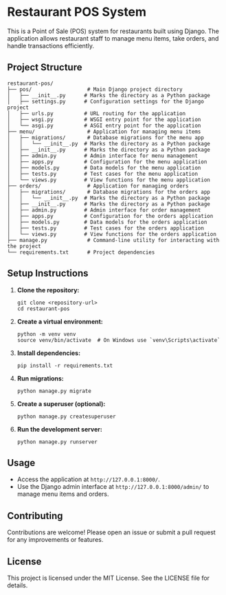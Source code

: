 # Restaurant POS System

This is a Point of Sale (POS) system for restaurants built using Django. The application allows restaurant staff to manage menu items, take orders, and handle transactions efficiently.

## Project Structure

```
restaurant-pos/
├── pos/                  # Main Django project directory
│   ├── __init__.py      # Marks the directory as a Python package
│   ├── settings.py      # Configuration settings for the Django project
│   ├── urls.py          # URL routing for the application
│   ├── wsgi.py          # WSGI entry point for the application
│   └── asgi.py          # ASGI entry point for the application
├── menu/                 # Application for managing menu items
│   ├── migrations/       # Database migrations for the menu app
│   │   └── __init__.py  # Marks the directory as a Python package
│   ├── __init__.py      # Marks the directory as a Python package
│   ├── admin.py         # Admin interface for menu management
│   ├── apps.py          # Configuration for the menu application
│   ├── models.py        # Data models for the menu application
│   ├── tests.py         # Test cases for the menu application
│   └── views.py         # View functions for the menu application
├── orders/               # Application for managing orders
│   ├── migrations/       # Database migrations for the orders app
│   │   └── __init__.py  # Marks the directory as a Python package
│   ├── __init__.py      # Marks the directory as a Python package
│   ├── admin.py         # Admin interface for order management
│   ├── apps.py          # Configuration for the orders application
│   ├── models.py        # Data models for the orders application
│   ├── tests.py         # Test cases for the orders application
│   └── views.py         # View functions for the orders application
├── manage.py             # Command-line utility for interacting with the project
└── requirements.txt      # Project dependencies
```

## Setup Instructions

1. **Clone the repository:**
   ```
   git clone <repository-url>
   cd restaurant-pos
   ```

2. **Create a virtual environment:**
   ```
   python -m venv venv
   source venv/bin/activate  # On Windows use `venv\Scripts\activate`
   ```

3. **Install dependencies:**
   ```
   pip install -r requirements.txt
   ```

4. **Run migrations:**
   ```
   python manage.py migrate
   ```

5. **Create a superuser (optional):**
   ```
   python manage.py createsuperuser
   ```

6. **Run the development server:**
   ```
   python manage.py runserver
   ```

## Usage

- Access the application at `http://127.0.0.1:8000/`.
- Use the Django admin interface at `http://127.0.0.1:8000/admin/` to manage menu items and orders.

## Contributing

Contributions are welcome! Please open an issue or submit a pull request for any improvements or features.

## License

This project is licensed under the MIT License. See the LICENSE file for details.
